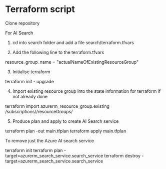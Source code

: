 # Terraform script
Clone repository 

For AI Search
1. cd into search folder and add a file search/terraform.tfvars 

2. Add the following line to the terraform.tfvars

resource_group_name = "actualNameOfExistingResourceGroup"

3. Initialise  terraform

  terraform init - upgrade

4. Import existing resource group into the state information for terraform if not already done

terraform import azurerm_resource_group.existing /subscriptions/<Subscription ID>/resourceGroups/<actualNameOfExistingResourceGroup>

5. Produce plan and apply to create AI Search service

  terraform plan -out main.tfplan
  terraform apply main.tfplan

To remove just the Azure AI search service

  terraform init
  terraform plan -target=azurerm_search_service.search_service
  terraform destroy -target=azurerm_search_service.search_service